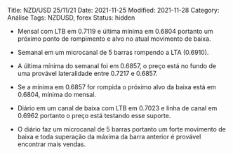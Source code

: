 Title: NZD/USD 25/11/21
Date: 2021-11-25
Modified: 2021-11-28
Category: Análise
Tags: NZDUSD, forex
Status: hidden

* Mensal com LTB em 0.7119  e última mínima em 0.6804 portanto um próximo ponto de rompimento e alvo no atual movimento de baixa.
* Semanal em um microcanal de 5 barras  rompendo a LTA (0.6910).
* A última mínima do semanal foi em 0.6857, o preço está no fundo de uma provável lateralidade entre 0.7217 e 0.6857.
* Se a mínima em 0.6857 for rompida o próximo alvo da baixa está em 0.6804, mínima do mensal.


* Diário em um canal de baixa com LTB em 0.7023 e linha de canal em 0.6962 portanto o preço está testando esse suporte.
* O diário faz um microcanal de 5 barras portanto um forte movimento de baixa e toda superação da máxima da barra anterior é provável encontrar mais vendas.






